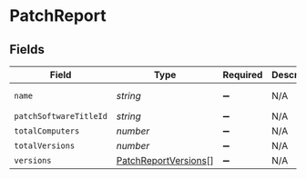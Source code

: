 # PatchReport


## Fields

| Field                                                               | Type                                                                | Required                                                            | Description                                                         | Example                                                             |
| ------------------------------------------------------------------- | ------------------------------------------------------------------- | ------------------------------------------------------------------- | ------------------------------------------------------------------- | ------------------------------------------------------------------- |
| `name`                                                              | *string*                                                            | :heavy_minus_sign:                                                  | N/A                                                                 | Google Chrome                                                       |
| `patchSoftwareTitleId`                                              | *string*                                                            | :heavy_minus_sign:                                                  | N/A                                                                 | 1                                                                   |
| `totalComputers`                                                    | *number*                                                            | :heavy_minus_sign:                                                  | N/A                                                                 | 1                                                                   |
| `totalVersions`                                                     | *number*                                                            | :heavy_minus_sign:                                                  | N/A                                                                 | 1                                                                   |
| `versions`                                                          | [PatchReportVersions](../../models/shared/patchreportversions.md)[] | :heavy_minus_sign:                                                  | N/A                                                                 |                                                                     |